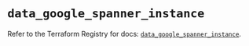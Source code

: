 # `data_google_spanner_instance`

Refer to the Terraform Registry for docs: [`data_google_spanner_instance`](https://registry.terraform.io/providers/hashicorp/google-beta/5.25.0/docs/data-sources/google_spanner_instance).
